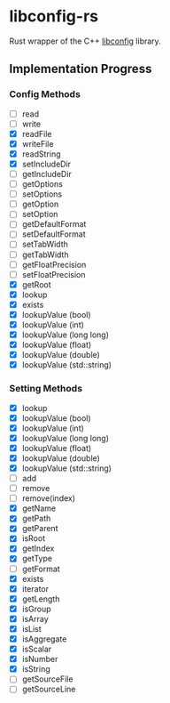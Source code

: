 # libconfig-rs

Rust wrapper of	the C++ [libconfig](https://github.com/hyperrealm/libconfig) library.

## Implementation Progress

### Config Methods

- [ ] read
- [ ] write
- [x] readFile
- [x] writeFile
- [x] readString
- [x] setIncludeDir
- [ ] getIncludeDir
- [ ] getOptions
- [ ] setOptions
- [ ] getOption
- [ ] setOption
- [ ] getDefaultFormat
- [ ] setDefaultFormat
- [ ] setTabWidth
- [ ] getTabWidth
- [ ] getFloatPrecision
- [ ] setFloatPrecision
- [x] getRoot
- [x] lookup
- [x] exists
- [x] lookupValue (bool)
- [x] lookupValue (int)
- [x] lookupValue (long long)
- [x] lookupValue (float)
- [x] lookupValue (double)
- [x] lookupValue (std::string)

### Setting Methods

- [x] lookup
- [x] lookupValue (bool)
- [x] lookupValue (int)
- [x] lookupValue (long long)
- [x] lookupValue (float)
- [x] lookupValue (double)
- [x] lookupValue (std::string)
- [ ] add
- [ ] remove
- [ ] remove(index)
- [x] getName
- [x] getPath
- [x] getParent
- [x] isRoot
- [x] getIndex
- [x] getType
- [ ] getFormat
- [x] exists
- [x] iterator
- [x] getLength
- [x] isGroup
- [x] isArray
- [x] isList
- [x] isAggregate
- [x] isScalar
- [x] isNumber
- [x] isString
- [ ] getSourceFile
- [ ] getSourceLine
